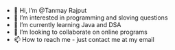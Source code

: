 - 👋 Hi, I’m @Tanmay Rajput 
- 👀 I’m interested in programming and sloving questions 
- 🌱 I’m currently learning Java and DSA
- 💞️ I’m looking to collaborate on online programs 
- 📫 How to reach me - just contact me at my email
